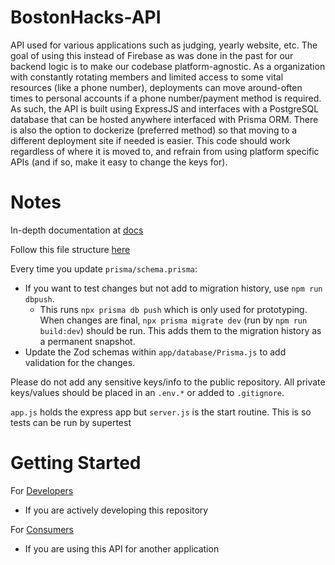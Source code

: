 # BostonHacks-API
API used for various applications such as judging, yearly website, etc. The goal of using this instead of Firebase as was done in the past for our backend logic is to make our codebase platform-agnostic. As a organization with constantly rotating members and limited access to some vital resources (like a phone number), deployments can move around-often times to personal accounts if a phone number/payment method is required. As such, the API is built using ExpressJS and interfaces with a PostgreSQL database that can be hosted anywhere interfaced with Prisma ORM. There is also the option to dockerize (preferred method) so that moving to a different deployment site if needed is easier. This code should work regardless of where it is moved to, and refrain from using platform specific APIs (and if so, make it easy to change the keys for). 

# Notes
In-depth documentation at [docs](docs/)

Follow this file structure [here](https://dev.to/mr_ali3n/folder-structure-for-nodejs-expressjs-project-435l)

Every time you update `prisma/schema.prisma`:
- If you want to test changes but not add to migration history, use `npm run dbpush`.
  - This runs `npx prisma db push` which is only used for prototyping. When changes are final, `npx prisma migrate dev` (run by `npm run build:dev`) should be run. This adds them to the migration history as a permanent snapshot.
- Update the Zod schemas within `app/database/Prisma.js` to add validation for the changes.

Please do not add any sensitive keys/info to the public repository. All private keys/values should be placed in an `.env.*` or added to `.gitignore`.

`app.js` holds the express app but `server.js` is the start routine. This is so tests can be run by supertest

# Getting Started
For [Developers](docs/gettingstarted_developer.md)
- If you are actively developing this repository
  
For [Consumers](docs/gettingstarted_consumer.md)
- If you are using this API for another application


